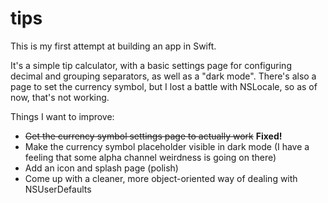 tips
====

This is my first attempt at building an app in Swift.

It's a simple tip calculator, with a basic settings page for configuring decimal and grouping separators, as well as a "dark mode". There's also a page to set the currency symbol, but I lost a battle with NSLocale, so as of now, that's not working.

Things I want to improve:

* ~~Get the currency symbol settings page to actually work~~ **Fixed!**
* Make the currency symbol placeholder visible in dark mode (I have a feeling that some alpha channel weirdness is going on there)
* Add an icon and splash page (polish)
* Come up with a cleaner, more object-oriented way of dealing with NSUserDefaults
